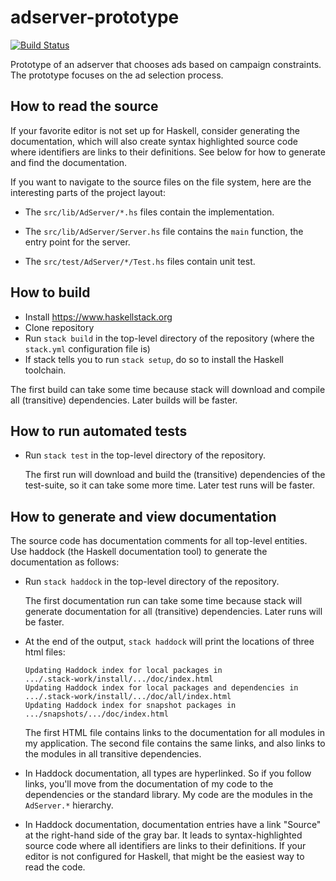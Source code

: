 # adserver-prototype

[![Build Status](https://travis-ci.org/Toxaris/adserver-prototype.svg?branch=master)](https://travis-ci.org/Toxaris/adserver-prototype)

Prototype of an adserver that chooses ads based on campaign
constraints. The prototype focuses on the ad selection process.

## How to read the source

If your favorite editor is not set up for Haskell, consider
generating the documentation, which will also create syntax
highlighted source code where identifiers are links to their
definitions. See below for how to generate and find the
documentation.

If you want to navigate to the source files on the file system,
here are the interesting parts of the project layout:

 - The `src/lib/AdServer/*.hs` files contain the implementation.

 - The `src/lib/AdServer/Server.hs` file contains the `main`
   function, the entry point for the server.

 - The `src/test/AdServer/*/Test.hs` files contain unit test.

## How to build

  * Install https://www.haskellstack.org
  * Clone repository
  * Run `stack build` in the top-level directory of the repository
    (where the `stack.yml` configuration file is)
  * If stack tells you to run `stack setup`, do so to install the
    Haskell toolchain.

The first build can take some time because stack will download
and compile all (transitive) dependencies. Later builds will be
faster.

## How to run automated tests

  * Run `stack test` in the top-level directory of the repository.

    The first run will download and build the (transitive)
    dependencies of the test-suite, so it can take some more
    time. Later test runs will be faster.

## How to generate and view documentation

The source code has documentation comments for all top-level
entities. Use haddock (the Haskell documentation tool) to
generate the documentation as follows:

  * Run `stack haddock` in the top-level directory of the repository.

    The first documentation run can take some time because stack
    will generate documentation for all (transitive)
    dependencies. Later runs will be faster.

  * At the end of the output, `stack haddock` will print the
    locations of three html files:

        Updating Haddock index for local packages in
        .../.stack-work/install/.../doc/index.html
        Updating Haddock index for local packages and dependencies in
        .../.stack-work/install/.../doc/all/index.html
        Updating Haddock index for snapshot packages in
        .../snapshots/.../doc/index.html

    The first HTML file contains links to the documentation for
    all modules in my application. The second file contains the
    same links, and also links to the modules in all transitive
    dependencies.

  * In Haddock documentation, all types are hyperlinked. So if
    you follow links, you'll move from the documentation of my
    code to the dependencies or the standard library. My code are
    the modules in the `AdServer.*` hierarchy.

  * In Haddock documentation, documentation entries have a link
    "Source" at the right-hand side of the gray bar. It leads to
    syntax-highlighted source code where all identifiers are
    links to their definitions. If your editor is not configured
    for Haskell, that might be the easiest way to read the
    code.
